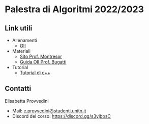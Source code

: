 # Palestra di Algoritmi 2022/2023

## Link utili
- Allenamenti
  - [OII](https://training.olinfo.it/#/overview)
- Materiali
  - [Sito Prof. Montresor](https://cricca.disi.unitn.it/montresor/teaching/asd/)
  - [Guida OII Prof. Bugatti](http://www.imparando.net/sito/olimpiadi_di_informatica/guida_sesta_edizione.pdf)
- Tutorial
  - [Tutorial di c++](https://www.w3schools.com/cpp/default.asp)

## Contatti
Elisabetta Provvedini
- Mail: e.provvedini@studenti.unitn.it
- Discord del corso: https://discord.gg/s3yjbbsC
